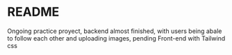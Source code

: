 # README

Ongoing practice proyect, backend almost finished, with users being abale to follow each other and uploading images, pending Front-end with Tailwind css
